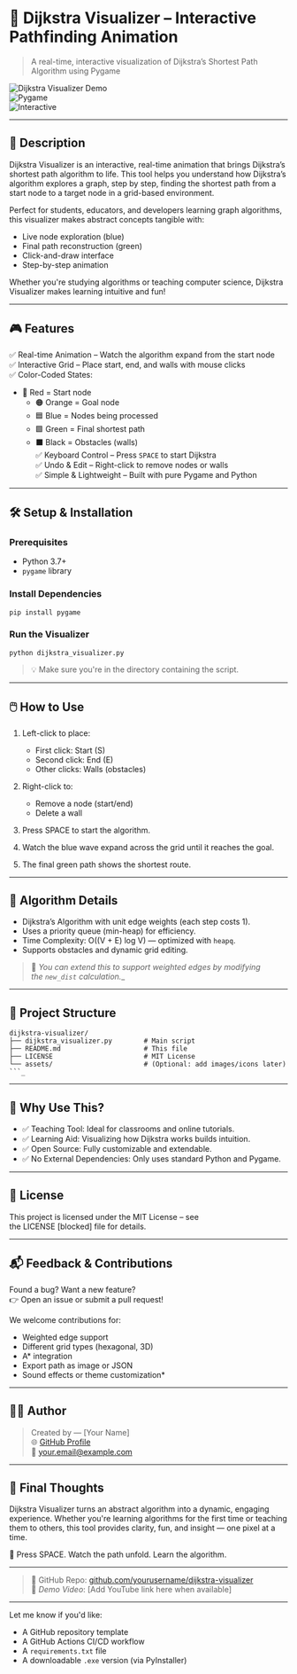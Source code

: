 # 🌟 Dijkstra Visualizer – Interactive Pathfinding Animation

> A real-time, interactive visualization of Dijkstra’s Shortest Path Algorithm using Pygame

![Dijkstra Visualizer Demo](https://img.shields.io/badge/Algorithm-Dijkstra-blue?style=for-the-badge)  
![Pygame](https://img.shields.io/badge/Python-%233776AB.svg?logo=python&logoColor=white)  
![Interactive](https://img.shields.io/badge/Interactive-Visual%20Animation-green?style=for-the-badge)

---

## 📌 Description

Dijkstra Visualizer is an interactive, real-time animation that brings Dijkstra’s shortest path algorithm to life. This tool helps you understand how Dijkstra’s algorithm explores a graph, step by step, finding the shortest path from a start node to a target node in a grid-based environment.

Perfect for students, educators, and developers learning graph algorithms, this visualizer makes abstract concepts tangible with:

- Live node exploration (blue)
- Final path reconstruction (green)
- Click-and-draw interface
- Step-by-step animation

Whether you're studying algorithms or teaching computer science, Dijkstra Visualizer makes learning intuitive and fun!

---

## 🎮 Features

✅ Real-time Animation – Watch the algorithm expand from the start node  
✅ Interactive Grid – Place start, end, and walls with mouse clicks  
✅ Color-Coded States:

- 🔴 Red = Start node
    - 🟠 Orange = Goal node
    - 🟦 Blue = Nodes being processed
    - 🟩 Green = Final shortest path
    - ⬛ Black = Obstacles (walls)  
        ✅ Keyboard Control – Press `SPACE` to start Dijkstra  
        ✅ Undo & Edit – Right-click to remove nodes or walls  
        ✅ Simple & Lightweight – Built with pure Pygame and Python

---

## 🛠️ Setup & Installation

### Prerequisites

- Python 3.7+
- `pygame` library

### Install Dependencies

```
pip install pygame
```

### Run the Visualizer

```
python dijkstra_visualizer.py
```

> 💡 Make sure you're in the directory containing the script.

---

## 🖱️ How to Use

1. Left-click to place:
    
    - First click: Start (S)
    - Second click: End (E)
    - Other clicks: Walls (obstacles)
2. Right-click to:
    
    - Remove a node (start/end)
    - Delete a wall
3. Press SPACE to start the algorithm.
    
4. Watch the blue wave expand across the grid until it reaches the goal.
    
5. The final green path shows the shortest route.
    

---

## 🔄 Algorithm Details

- Dijkstra’s Algorithm with unit edge weights (each step costs 1).
- Uses a priority queue (min-heap) for efficiency.
- Time Complexity: O((V + E) log V) — optimized with `heapq`.
- Supports obstacles and dynamic grid editing.

> 🔄 _You can extend this to support weighted edges by modifying the `new_dist` calculation.__

---

## 📂 Project Structure

````
dijkstra-visualizer/
├── dijkstra_visualizer.py        # Main script
├── README.md                     # This file
├── LICENSE                       # MIT License
└── assets/                       # (Optional: add images/icons later)
```_
````

---

## 🧠 Why Use This?

- ✅ Teaching Tool: Ideal for classrooms and online tutorials.
- ✅ Learning Aid: Visualizing how Dijkstra works builds intuition.
- ✅ Open Source: Fully customizable and extendable.
- ✅ No External Dependencies: Only uses standard Python and Pygame.

---

## 📝 License

This project is licensed under the MIT License – see the LICENSE [blocked] file for details.

---

## 📬 Feedback & Contributions

Found a bug? Want a new feature?  
👉 Open an issue or submit a pull request!

We welcome contributions for:

- Weighted edge support
- Different grid types (hexagonal, 3D)
- A* integration
- Export path as image or JSON
- Sound effects or theme customization*

---

## 🧑‍💻 Author

> Created by — [Your Name]  
> 🌐 [GitHub Profile](https://github.com/yourusername)  
> 📧 [your.email@example.com](mailto:your.email@example.com)

---

## 🏁 Final Thoughts

Dijkstra Visualizer turns an abstract algorithm into a dynamic, engaging experience. Whether you're learning algorithms for the first time or teaching them to others, this tool provides clarity, fun, and insight — one pixel at a time.

🚀 Press SPACE. Watch the path unfold. Learn the algorithm.

---

> 🔗 GitHub Repo: [github.com/yourusername/dijkstra-visualizer](https://github.com/yourusername/dijkstra-visualizer)  
> 🎥 _Demo Video_: [Add YouTube link here when available]

---

Let me know if you'd like:

- A GitHub repository template
- A GitHub Actions CI/CD workflow
- A `requirements.txt` file
- A downloadable `.exe` version (via PyInstaller)